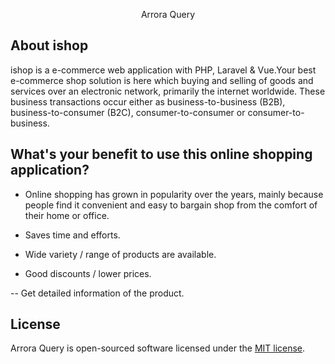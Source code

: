 <p align="center">Arrora Query</p>


## About ishop

ishop is a e-commerce web application with PHP, Laravel & Vue.Your best e-commerce shop solution is here which buying and selling of goods and services over an electronic network, primarily the internet worldwide. These business transactions occur either as business-to-business (B2B), business-to-consumer (B2C), consumer-to-consumer or consumer-to-business.

## What's your benefit to use this online shopping application? 

- Online shopping has grown in popularity over the years, mainly because people find it convenient and easy to bargain shop from the comfort of their home or office.

- Saves time and efforts.

- Wide variety / range of products are available.

- Good discounts / lower prices.

-- Get detailed information of the product.



## License

Arrora Query is open-sourced software licensed under the [MIT license](https://opensource.org/licenses/MIT).
